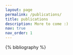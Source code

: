 ```yaml
---
layout: page
permalink: /publications/
title: publications
description: More to come :)
nav: true
nav_order: 1
---
```


<!-- _pages/publications.md -->

<!-- Bibsearch Feature -->

<!-- {% include bib_search.liquid %} -->

<div class="publications">

{% bibliography %}

</div>
